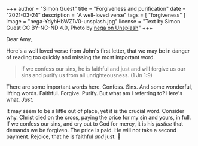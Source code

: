 +++
author = "Simon Guest"
title = "Forgiveness and purification"
date = "2021-03-24"
description = "A well-loved verse"
tags = [ "forgiveness" ]
image = "nega-YdyhHbWZ1V0-unsplash.jpg"
license = "Text by Simon Guest CC BY-NC-ND 4.0, Photo by [nega on Unsplash](https://unsplash.com/photos/YdyhHbWZ1V0)"
+++

Dear Amy,

Here's a well loved verse from John's first letter, that we may be in danger of reading too quickly and missing the most important word.

> If we confess our sins, he is faithful and just and will forgive us our sins and purify us from all unrighteousness. (1 Jn 1:9)

There are some important words here. Confess. Sins. And some wonderful, lifting words. Faithful. Forgive. Purify. But what am I referring to? Here's what. *Just*.

It may seem to be a little out of place, yet it is the crucial word. Consider why. Christ died on the cross, paying the price for my sin and yours, in full. If we confess our sins, and cry out to God for mercy, it is his *justice* that demands we be forgiven. The price is paid. He will not take a second payment. Rejoice, that he is faithful *and* just.
🙏
